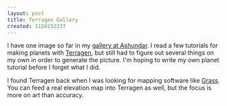 ```yaml
---
layout: post
title: Terragen Gallery
created: 1126152237
---
```

I have one image so far in my [gallery at Ashundar](http://www.ashundar.com/CPG/index.php?cat=12123).  I read a few tutorials for making planets with [Terragen](http://planetside.co.uk/terragen/), but still had to figure out several things on my own in order to generate the picture.  I'm hoping to write my own planet tutorial before I forget what I did.

I found Terragen back when I was looking for mapping software like [Grass](http://www.mcdemarco.net/node/11).  You can feed a real elevation map into Terragen as well, but the focus is more on art than accuracy.
